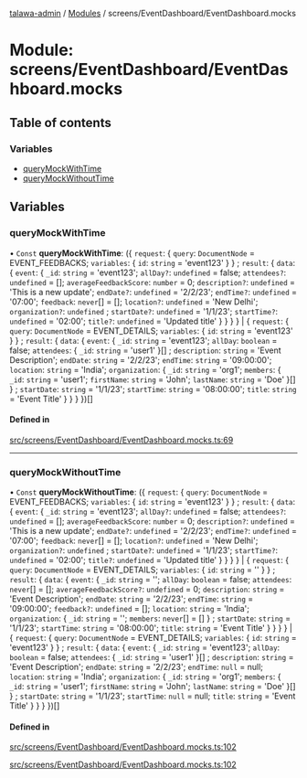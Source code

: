 [talawa-admin](../README.md) / [Modules](../modules.md) / screens/EventDashboard/EventDashboard.mocks

# Module: screens/EventDashboard/EventDashboard.mocks

## Table of contents

### Variables

- [queryMockWithTime](screens_EventDashboard_EventDashboard_mocks.md#querymockwithtime)
- [queryMockWithoutTime](screens_EventDashboard_EventDashboard_mocks.md#querymockwithouttime)

## Variables

### queryMockWithTime

• `Const` **queryMockWithTime**: (\{ `request`: \{ `query`: `DocumentNode` = EVENT\_FEEDBACKS; `variables`: \{ `id`: `string` = 'event123' \}  \} ; `result`: \{ `data`: \{ `event`: \{ `_id`: `string` = 'event123'; `allDay?`: `undefined` = false; `attendees?`: `undefined` = []; `averageFeedbackScore`: `number` = 0; `description?`: `undefined` = 'This is a new update'; `endDate?`: `undefined` = '2/2/23'; `endTime?`: `undefined` = '07:00'; `feedback`: `never`[] = []; `location?`: `undefined` = 'New Delhi'; `organization?`: `undefined` ; `startDate?`: `undefined` = '1/1/23'; `startTime?`: `undefined` = '02:00'; `title?`: `undefined` = 'Updated title' \}  \}  \}  \} \| \{ `request`: \{ `query`: `DocumentNode` = EVENT\_DETAILS; `variables`: \{ `id`: `string` = 'event123' \}  \} ; `result`: \{ `data`: \{ `event`: \{ `_id`: `string` = 'event123'; `allDay`: `boolean` = false; `attendees`: \{ `_id`: `string` = 'user1' \}[] ; `description`: `string` = 'Event Description'; `endDate`: `string` = '2/2/23'; `endTime`: `string` = '09:00:00'; `location`: `string` = 'India'; `organization`: \{ `_id`: `string` = 'org1'; `members`: \{ `_id`: `string` = 'user1'; `firstName`: `string` = 'John'; `lastName`: `string` = 'Doe' \}[]  \} ; `startDate`: `string` = '1/1/23'; `startTime`: `string` = '08:00:00'; `title`: `string` = 'Event Title' \}  \}  \}  \})[]

#### Defined in

[src/screens/EventDashboard/EventDashboard.mocks.ts:69](https://github.com/PalisadoesFoundation/talawa-admin/blob/12d9229/src/screens/EventDashboard/EventDashboard.mocks.ts#L69)

___

### queryMockWithoutTime

• `Const` **queryMockWithoutTime**: (\{ `request`: \{ `query`: `DocumentNode` = EVENT\_FEEDBACKS; `variables`: \{ `id`: `string` = 'event123' \}  \} ; `result`: \{ `data`: \{ `event`: \{ `_id`: `string` = 'event123'; `allDay?`: `undefined` = false; `attendees?`: `undefined` = []; `averageFeedbackScore`: `number` = 0; `description?`: `undefined` = 'This is a new update'; `endDate?`: `undefined` = '2/2/23'; `endTime?`: `undefined` = '07:00'; `feedback`: `never`[] = []; `location?`: `undefined` = 'New Delhi'; `organization?`: `undefined` ; `startDate?`: `undefined` = '1/1/23'; `startTime?`: `undefined` = '02:00'; `title?`: `undefined` = 'Updated title' \}  \}  \}  \} \| \{ `request`: \{ `query`: `DocumentNode` = EVENT\_DETAILS; `variables`: \{ `id`: `string` = '' \}  \} ; `result`: \{ `data`: \{ `event`: \{ `_id`: `string` = ''; `allDay`: `boolean` = false; `attendees`: `never`[] = []; `averageFeedbackScore?`: `undefined` = 0; `description`: `string` = 'Event Description'; `endDate`: `string` = '2/2/23'; `endTime`: `string` = '09:00:00'; `feedback?`: `undefined` = []; `location`: `string` = 'India'; `organization`: \{ `_id`: `string` = ''; `members`: `never`[] = [] \} ; `startDate`: `string` = '1/1/23'; `startTime`: `string` = '08:00:00'; `title`: `string` = 'Event Title' \}  \}  \}  \} \| \{ `request`: \{ `query`: `DocumentNode` = EVENT\_DETAILS; `variables`: \{ `id`: `string` = 'event123' \}  \} ; `result`: \{ `data`: \{ `event`: \{ `_id`: `string` = 'event123'; `allDay`: `boolean` = false; `attendees`: \{ `_id`: `string` = 'user1' \}[] ; `description`: `string` = 'Event Description'; `endDate`: `string` = '2/2/23'; `endTime`: ``null`` = null; `location`: `string` = 'India'; `organization`: \{ `_id`: `string` = 'org1'; `members`: \{ `_id`: `string` = 'user1'; `firstName`: `string` = 'John'; `lastName`: `string` = 'Doe' \}[]  \} ; `startDate`: `string` = '1/1/23'; `startTime`: ``null`` = null; `title`: `string` = 'Event Title' \}  \}  \}  \})[]

#### Defined in

[src/screens/EventDashboard/EventDashboard.mocks.ts:102](https://github.com/PalisadoesFoundation/talawa-admin/blob/21489da/src/screens/EventDashboard/EventDashboard.mocks.ts#L102)

[src/screens/EventDashboard/EventDashboard.mocks.ts:102](https://github.com/PalisadoesFoundation/talawa-admin/blob/12d9229/src/screens/EventDashboard/EventDashboard.mocks.ts#L102)

